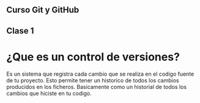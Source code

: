 ## Curso Git y GitHub
## Clase 1 
# ¿Que es un control de versiones?
Es un sistema que registra cada cambio que se realiza 
en el codigo fuente de tu proyecto.
Esto permite tener un historico de todos los cambios 
producidos en los ficheros.
Basicamente como un historial de todos los cambios que 
hiciste en tu codigo. 